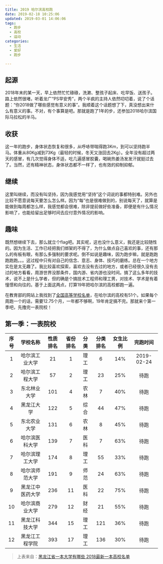 ```yaml
---
title: 2019 哈尔滨高校跑
date: 2019-02-18 10:25:06
updated: 2019-03-01 14:06:06
tags:
  - 跑步
  - 高校
  - 运动
categories:
  - 生活
  - 爱好
  - 跑步

---
```


## 起源

2018年末的某一天，早上依然忙忙碌碌，洗漱、整孩子起床、吃早饭、送孩子。路上依然很堵，听着龙广“PS早安秀”，两个半疯的主持人依然叨叨着，说了个话题：“你2018做了哪些感觉有意义的事”。我顺着这个话题想了下，真没想出来什么有意义的事。不对，有个事算是吧。那就是跑了1年的步，还参加2018哈尔滨国际马拉松的半马。

## 收获

这一年的跑步，身体状态恢复和很多，从呼哧带喘得跑3Km，到可以坚持跑半马。体重从80Kg减到73Kg（最轻的时候，冬天又涨回去2Kg）。全年没有超过两天的感冒，有几次觉得身体不适，吃几遍感冒胶囊，喝碗热姜汤发发汗就挺过去了。当然，还有精神状态，身体状态都不一样了，也有效的抑制抑郁。

## 继续

这里叫继续，而没有叫坚持，因为我感觉用“坚持”这个词说的事都特别难。另外也比较不愿意说每天要怎么怎么样。因为“每”也是很难做到的，别说每天了，就算是能做到每周都怎么样，我感觉都会很难，除非提前做好些准备，即便是有什么情况影响了，也能给留出足够时间去应付意外情况的影响。

## 趣味

既然想继续下去，那么就立个flag吧。其实呢，这也没什么意义，我还是比较随性的。因为生活、工作已经把我们绑架的不得了，为什么做点自己喜欢的事，还有那么的有板有眼，有那么多强制的要求呢。倒不如说是趣味，因为跑步嘛，就是跑跑跑跑跑。。。这过程中只有对自己的信念、意志、身体、技巧的磨练。总在一个地方实在是太无趣了。我比较喜欢探索，喜欢去没有去过的地方，或者已经很久没有去过的地方看看，周游世界没那条件，国内游、省内游也没时间。搞了这么多年的技术，说不上是什么学者，但的确是个搞技术工程师和理工男，对技术、学术是有着憧憬和向往的。基于上面这两点，打算19年把哈尔滨的高校都跑一遍。

在教育部的网站上我找到了[全国高等学校名单](http://www.moe.gov.cn/srcsite/A03/moe_634/201706/t20170614_306900.html)，在哈尔滨的高校有51个。如果每个周跑一个的话，需要12.75个月，一年都不够啊，19年肯定搞不完。那就来个第一季吧，先撸完一表院校！

## 第一季：一表院校

| 序号 |     学校名称     | 性质排名 | 省份排名 | 分类 | 分类排名 | 女生比例 |  完跑时间  |
| :--: | :--------------: | :------: | :------: | :--: | :------: | :------: | :--------: |
|  1   |  哈尔滨工业大学  |    21    |    1     | 理工 |    6     |   14%    | 2019-02-24 |
|  2   |  哈尔滨工程大学  |    57    |    2     | 理工 |    23    |   25%    |    待跑    |
|  3   |   东北林业大学   |   101    |    4     | 农林 |    7     |   40%    |    待跑    |
|  4   |    黑龙江大学    |   122    |    5     | 综合 |    44    |   47%    |    待跑    |
|  5   |   东北农业大学   |   131    |    6     | 农林 |    8     |   45%    |    待跑    |
|  6   |  哈尔滨医科大学  |   139    |    7     | 医科 |    7     |   63%    |    待跑    |
|  7   |  哈尔滨理工大学  |   174    |    8     | 理工 |    55    |   33%    |    待跑    |
|  8   |  哈尔滨师范大学  |   191    |    9     | 师范 |    24    |   63%    |    待跑    |
|  9   | 黑龙江中医药大学 |   236    |    11    | 医科 |    22    |   75%    |    待跑    |
|  10  |  哈尔滨商业大学  |   279    |    12    | 财经 |    21    |   55%    |    待跑    |
|  11  |  黑龙江科技大学  |   344    |    15    | 理工 |   121    |   36%    |    待跑    |
|  12  |  黑龙江工程学院  |   393    |    17    | 理工 |   136    |   30%    |    待跑    |

> 上表来自：[黑龙江省一本大学有哪些 2018最新一本高校名单](http://www.gaosan.com/gaokao/53927.html)

